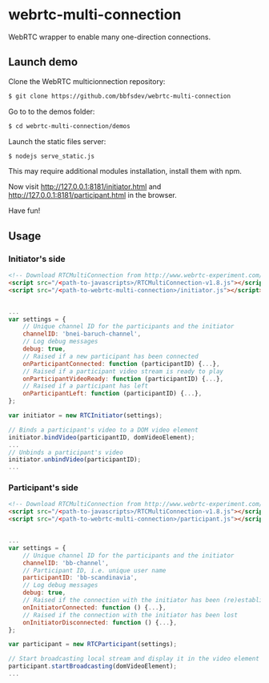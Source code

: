 webrtc-multi-connection
=======================

WebRTC wrapper to enable many one-direction connections.

Launch demo
-------------

Clone the WebRTC multicionnection repository:
```bash
$ git clone https://github.com/bbfsdev/webrtc-multi-connection
```
Go to to the demos folder:
```bash
$ cd webrtc-multi-connection/demos
```
Launch the static files server:
```bash
$ nodejs serve_static.js
```
This may require additional modules installation, install them with npm.

Now visit http://127.0.0.1:8181/initiator.html and http://127.0.0.1:8181/participant.html in the browser.

Have fun!

Usage
------
### Initiator's side

```html
<!-- Download RTCMultiConnection from http://www.webrtc-experiment.com/RTCMultiConnection-v1.8.js -->
<script src="/<path-to-javascripts>/RTCMultiConnection-v1.8.js"></script>
<script src="/<path-to-webrtc-multi-connection>/initiator.js"></script>
```

```javascript

...
var settings = {
    // Unique channel ID for the participants and the initiator
    channelID: 'bnei-baruch-channel',
    // Log debug messages
    debug: true,
    // Raised if a new participant has been connected
    onParticipantConnected: function (participantID) {...},
    // Raised if a participant video stream is ready to play
    onParticipantVideoReady: function (participantID) {...},
    // Raised if a participant has left
    onParticipantLeft: function (participantID) {...},
};

var initiator = new RTCInitiator(settings);

// Binds a participant's video to a DOM video element
initiator.bindVideo(participantID, domVideoElement);
...
// Unbinds a participant's video
initiator.unbindVideo(participantID);
...
```
### Participant's side

```html
<!-- Download RTCMultiConnection from http://www.webrtc-experiment.com/RTCMultiConnection-v1.8.js -->
<script src="/<path-to-javascripts>/RTCMultiConnection-v1.8.js"></script>
<script src="/<path-to-webrtc-multi-connection>/participant.js"></script>
```

```javascript

...
var settings = {
    // Unique channel ID for the participants and the initiator
    channelID: 'bb-channel',
    // Participant ID, i.e. unique user name
    participantID: 'bb-scandinavia',
    // Log debug messages
    debug: true,
    // Raised if the connection with the initiator has been (re)established
    onInitiatorConnected: function () {...},
    // Raised if the connection with the initiator has been lost
    onInitiatorDisconnected: function () {...},
};

var participant = new RTCParticipant(settings);

// Start broadcasting local stream and display it in the video element
participant.startBroadcasting(domVideoElement);
...
```

